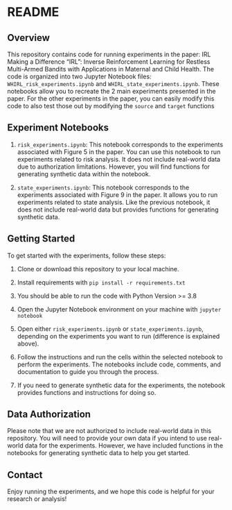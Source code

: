 # README

## Overview

This repository contains code for running experiments in the paper: IRL Making a Difference “IRL”: Inverse Reinforcement Learning for Restless Multi-Armed Bandits with Applications in Maternal and Child Health. The code is organized into two Jupyter Notebook files: `WHIRL_risk_experiments.ipynb` and `WHIRL_state_experiments.ipynb`. These notebooks allow you to recreate the 2 main experiments presented in the paper. For the other experiments in the paper, you can easily modify this code to also test those out by modifying the `source` and `target` functions

## Experiment Notebooks

1. `risk_experiments.ipynb`: This notebook corresponds to the experiments associated with Figure 5 in the paper. You can use this notebook to run experiments related to risk analysis. It does not include real-world data due to authorization limitations. However, you will find functions for generating synthetic data within the notebook.

2. `state_experiments.ipynb`: This notebook corresponds to the experiments associated with Figure 9 in the paper. It allows you to run experiments related to state analysis. Like the previous notebook, it does not include real-world data but provides functions for generating synthetic data.

## Getting Started

To get started with the experiments, follow these steps:

1. Clone or download this repository to your local machine.
2. Install requirements with `pip install -r requirements.txt`
3. You should be able to run the code with Python Version >= 3.8
4. Open the Jupyter Notebook environment on your machine with `jupyter notebook`

5. Open either `risk_experiments.ipynb` or `state_experiments.ipynb`, depending on the experiments you want to run (difference is explained above).

6. Follow the instructions and run the cells within the selected notebook to perform the experiments. The notebooks include code, comments, and documentation to guide you through the process.

7. If you need to generate synthetic data for the experiments, the notebook provides functions and instructions for doing so.


## Data Authorization

Please note that we are not authorized to include real-world data in this repository. You will need to provide your own data if you intend to use real-world data for the experiments. However, we have included functions in the notebooks for generating synthetic data to help you get started.

## Contact

Enjoy running the experiments, and we hope this code is helpful for your research or analysis!
